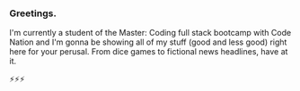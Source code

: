 ### Greetings.

I'm currently a student of the Master: Coding full stack bootcamp with Code Nation and I'm gonna be showing all of my stuff (good and less good) right here for your perusal. From dice games to fictional news headlines, have at it.

⚡⚡⚡


<!--
**tamjankowska/tamjankowska** is a ✨ _special_ ✨ repository because its `README.md` (this file) appears on your GitHub profile.


- 🔭 I’m currently working on ...
- 🌱 I’m currently learning ...
- 👯 I’m looking to collaborate on ...
- 🤔 I’m looking for help with ...
- 💬 Ask me about ...
- 📫 How to reach me: ...
- 😄 Pronouns: ...
- ⚡ Fun fact: ...
-->
